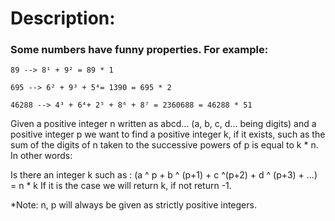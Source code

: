 # Description:

### Some numbers have funny properties. For example:

```
89 --> 8¹ + 9² = 89 * 1
```
```
695 --> 6² + 9³ + 5⁴= 1390 = 695 * 2
```
```
46288 --> 4³ + 6⁴+ 2⁵ + 8⁶ + 8⁷ = 2360688 = 46288 * 51
```

Given a positive integer n written as abcd... (a, b, c, d... being digits) and a positive integer p we want to find a positive integer k, if it exists, such as the sum of the digits of n taken to the successive powers of p is equal to k * n. In other words:

Is there an integer k such as : (a ^ p + b ^ (p+1) + c ^(p+2) + d ^ (p+3) + ...) = n * k
If it is the case we will return k, if not return -1.

*Note: n, p will always be given as strictly positive integers.

